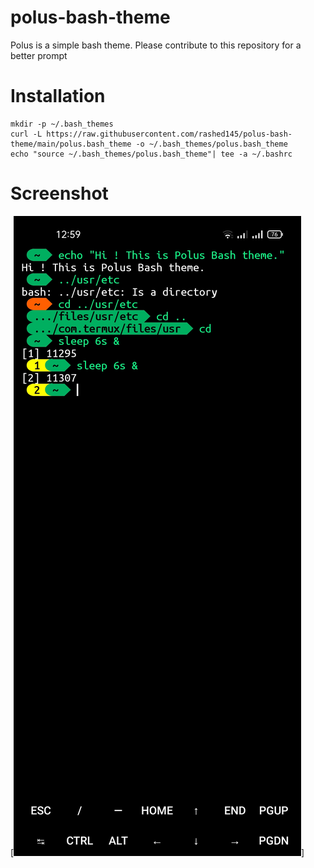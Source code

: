 # polus-bash-theme
Polus is a simple bash theme. Please contribute to this repository for a better prompt
# Installation
```
mkdir -p ~/.bash_themes
curl -L https://raw.githubusercontent.com/rashed145/polus-bash-theme/main/polus.bash_theme -o ~/.bash_themes/polus.bash_theme
echo "source ~/.bash_themes/polus.bash_theme"| tee -a ~/.bashrc
```
# Screenshot
[![Screenshot](Screenshot_2022-12-03-00-59-26-24_84d3000e3f4017145260f7618db1d683.jpg)]
